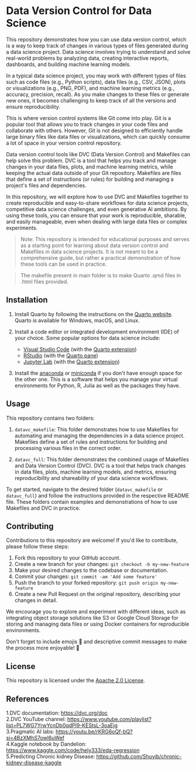 # Data Version Control for Data Science
This repository demonstrates how you can use data version control, which is a way to keep track of changes in various types of files generated during a data science project. Data science involves trying to understand and solve real-world problems by analyzing data, creating interactive reports, dashboards, and building machine learning models.

In a typical data science project, you may work with different types of files such as code files (e.g., Python scripts), data files (e.g., CSV, JSON), plots or visualizations (e.g., PNG, PDF), and machine learning metrics (e.g., accuracy, precision, recall). As you make changes to these files or generate new ones, it becomes challenging to keep track of all the versions and ensure reproducibility.

This is where version control systems like Git come into play. Git is a popular tool that allows you to track changes in your code files and collaborate with others. However, Git is not designed to efficiently handle large binary files like data files or visualizations, which can quickly consume a lot of space in your version control repository.

Data version control tools like DVC (Data Version Control) and Makefiles can help solve this problem. DVC is a tool that helps you track and manage changes in your data files, plots, and machine learning metrics, while keeping the actual data outside of your Git repository. Makefiles are files that define a set of instructions (or rules) for building and managing a project's files and dependencies.

In this repository, we will explore how to use DVC and Makefiles together to create reproducible and easy-to-share workflows for data science projects, competitive data science challenges, and even generative AI ambitions. By using these tools, you can ensure that your work is reproducible, sharable, and easily manageable, even when dealing with large data files or complex experiments.   

> Note: This repository is intended for educational purposes and serves as a starting point for learning about data version control and Makefiles in data science projects. It is not meant to be a comprehensive guide, but rather a practical demonstration of how these tools can be used in practice.

> The makefile present in main folder is to make Quarto .qmd files in .html files provided.

## Installation

1. Install Quarto by following the instructions on the [Quarto website](https://quarto.org/docs/get-started/). Quarto is available for Windows, macOS, and Linux.

2. Install a code editor or integrated development environment (IDE) of your choice. Some popular options for data science include:
   - [Visual Studio Code](https://code.visualstudio.com/) (with the [Quarto extension](https://marketplace.visualstudio.com/items?itemName=quarto.quarto))
   - [RStudio](https://posit.co/downloads/) (with the [Quarto pane](https://quarto.org/docs/tools/rstudio.html))
   - [Jupyter Lab](https://jupyter.org/install) (with the [Quarto extension](https://quarto.org/docs/tools/jupyter-lab.html))

3. Install the [anaconda](https://docs.anaconda.com/free/anaconda/install/index.html) or [miniconda](https://docs.anaconda.com/free/miniconda/miniconda-install/) if you don't have enough space for the other one. This is a software that helps you manage your virtual environments for Python, R, Julia as well as the packages they have. 

## Usage

This repository contains two folders:

1. `datavc_makefile`: This folder demonstrates how to use Makefiles for automating and managing the dependencies in a data science project. Makefiles define a set of rules and instructions for building and processing various files in the correct order.

2. `datavc_full`: This folder demonstrates the combined usage of Makefiles and Data Version Control (DVC). DVC is a tool that helps track changes in data files, plots, machine learning models, and metrics, ensuring reproducibility and shareability of your data science workflows.

To get started, navigate to the desired folder (`datavc_makefile` or `datavc_full`) and follow the instructions provided in the respective README file. These folders contain examples and demonstrations of how to use Makefiles and DVC in practice.

## Contributing

Contributions to this repository are welcome! If you'd like to contribute, please follow these steps:

1. Fork this repository to your GitHub account.   
2. Create a new branch for your changes: `git checkout -b my-new-feature`  
3. Make your desired changes to the codebase or documentation.  
4. Commit your changes: `git commit -am 'Add some feature'`   
5. Push the branch to your forked repository: `git push origin my-new-feature`   
6. Create a new Pull Request on the original repository, describing your changes in detail.     

We encourage you to explore and experiment with different ideas, such as integrating object storage solutions like S3 or Google Cloud Storage for storing and managing data files or using Docker containers for reproducible environments.   

Don't forget to include emojis 🚀 and descriptive commit messages to make the process more enjoyable! 🎉   

## License   
This repository is licensed under the [Apache 2.0 License](https://www.apache.org/licenses/LICENSE-2.0).   

## References   
1.DVC documentation: <https://dvc.org/doc>   
2.DVC YouTube channel: <https://www.youtube.com/playlist?list=PL7WG7YrwYcnDb0qdPl9-KEStsL-3oaEjg>   
3.Pragmatic AI labs: <https://youtu.be/rKRG6oQf-bQ?si=4BzXMhS7owl6uWef>    
4.Kaggle notebook by Dandelion: <https://www.kaggle.com/code/hely333/eda-regression>     
5.Predicting Chronic kidney Disease: <https://github.com/Shuyib/chronic-kidney-disease-kaggle>
